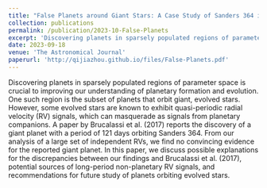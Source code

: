 ```yaml
---
title: "False Planets around Giant Stars: A Case Study of Sanders 364 in M67"
collection: publications
permalink: /publication/2023-10-False-Planets
excerpt: 'Discovering planets in sparsely populated regions of parameter space is crucial to improving our understanding of planetary formation and evolution. One such region is the subset of planets that orbit giant, evolved stars. However, some evolved stars are known to exhibit quasi-periodic radial velocity (RV) signals, which can masquerade as signals from planetary companions. Using the K giant star Sanders 364 as a case study, we investigate the nature of long-period non-planetary RV signals.'
date: 2023-09-18
venue: 'The Astronomical Journal'
paperurl: 'http://qijiazhou.github.io/files/False-Planets.pdf'
---
```

Discovering planets in sparsely populated regions of parameter space is crucial to improving our understanding of planetary formation and evolution. One such region is the subset of planets that orbit giant, evolved stars. However, some evolved stars are known to exhibit quasi-periodic radial velocity (RV) signals, which can masquerade as signals from planetary companions. A paper by Brucalassi et al. (2017) reports the discovery of a giant planet with a period of 121 days orbiting Sanders 364. From our analysis of a large set of independent RVs, we find no convincing evidence for the reported giant planet. In this paper, we discuss possible explanations for the discrepancies between our findings and Brucalassi et al. (2017), potential sources of long-period non-planetary RV signals, and recommendations for future study of planets orbiting evolved stars.
<!--The contents above will be part of a list of publications, if the user clicks the link for the publication than the contents of section will be rendered as a full page, allowing you to provide more information about the paper for the reader. When publications are displayed as a single page, the contents of the above "citation" field will automatically be included below this section in a smaller font.-->
